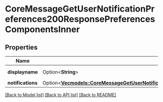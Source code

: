 # CoreMessageGetUserNotificationPreferences200ResponsePreferencesComponentsInner

## Properties

Name | Type | Description | Notes
------------ | ------------- | ------------- | -------------
**displayname** | Option<**String**> | Display name | [optional]
**notifications** | Option<[**Vec<models::CoreMessageGetUserNotificationPreferences200ResponsePreferencesComponentsInnerNotificationsInner>**](core_message_get_user_notification_preferences_200_response_preferences_components_inner_notifications_inner.md)> |  | [optional]

[[Back to Model list]](../README.md#documentation-for-models) [[Back to API list]](../README.md#documentation-for-api-endpoints) [[Back to README]](../README.md)


